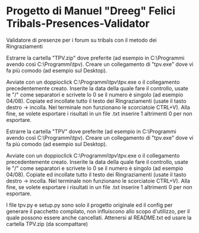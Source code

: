 
Progetto di Manuel "Dreeg" Felici
Tribals-Presences-Validator
===========================

Validatore di presenze per i forum su tribals con il metodo dei Ringraziamenti

Estrarre la cartella "TPV.zip" dove preferite (ad esempio in C:\Programmi avendo così C:\Programmi\tpv).
Creare un collegamento di "tpv.exe" dove vi fa più comodo (ad esempio sul Desktop).

Avviate con un doppioclick C:\Programmi\tpv\tpv.exe o il collegamento precedentemente creato.
Inserite la data della quale fare il controllo, usate le "/" come separatori e scrivete lo 0 se il numero è singolo (ad esempio 04/08).
Copiate ed incollate tutto il testo dei Ringraziamenti (usate il tasto destro -> incolla. Nel terminale non funzionano le scorciatoie CTRL+V).
Alla fine, se volete esportare i risultati in un file .txt inserire 1 altrimenti 0 per non esportare.

Estrarre la cartella "TPV" dove preferite (ad esempio in C:\Programmi avendo così C:\Programmi\tpv).
Creare un collegamento di "tpv.exe" dove vi fa più comodo (ad esempio sul Desktop).

Avviate con un doppioclick C:\Programmi\tpv\tpv.exe o il collegamento precedentemente creato.
Inserite la data della quale fare il controllo, usate le "/" come separatori e scrivete lo 0 se il numero è singolo (ad esempio 04/08).
Copiate ed incollate tutto il testo dei Ringraziamenti (usate il tasto destro -> incolla. Nel terminale non funzionano le scorciatoie CTRL+V).
Alla fine, se volete esportare i risultati in un file .txt inserire 1 altrimenti 0 per non esportare.

I file tpv.py e setup.py sono solo il progetto originale ed il config per generare il pacchetto compilato,
non influiscono allo scopo d'utilizzo, per il quale possono essere anche cancellati.
Attenersi al README.txt ed usare la cartella TPV.zip (da scompattare)
